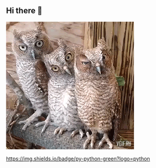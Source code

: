 ## Hi there 👋

<img src="https://github.com/AleksandrBrodskii/AleksandrBrodskii/blob/main/vgif-ru-Смешные%20совы.gif" align=?>


https://img.shields.io/badge/py-python-green?logo=python
